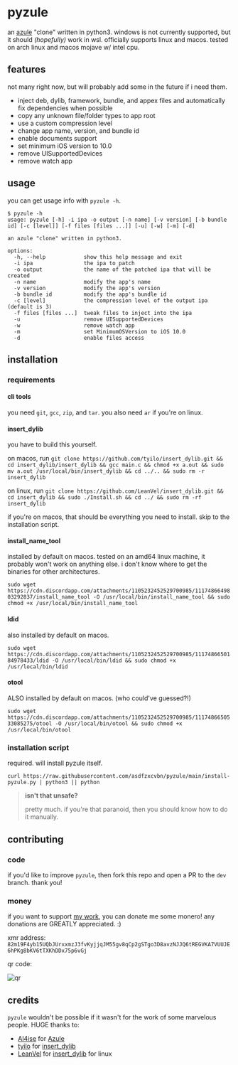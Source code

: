 # pyzule
an [azule](https://github.com/Al4ise/Azule) "clone" written in python3. windows is not currently supported, but it should *(hopefully)* work in wsl. officially supports linux and macos. tested on arch linux and macos mojave w/ intel cpu.

## features
not many right now, but will probably add some in the future if i need them.

- inject deb, dylib, framework, bundle, and appex files and automatically fix dependencies when possible
- copy any unknown file/folder types to app root
- use a custom compression level
- change app name, version, and bundle id
- enable documents support
- set minimum iOS version to 10.0
- remove UISupportedDevices
- remove watch app

## usage
you can get usage info with `pyzule -h`.

```
$ pyzule -h
usage: pyzule [-h] -i ipa -o output [-n name] [-v version] [-b bundle id] [-c [level]] [-f files [files ...]] [-u] [-w] [-m] [-d]

an azule "clone" written in python3.

options:
  -h, --help            show this help message and exit
  -i ipa                the ipa to patch
  -o output             the name of the patched ipa that will be created
  -n name               modify the app's name
  -v version            modify the app's version
  -b bundle id          modify the app's bundle id
  -c [level]            the compression level of the output ipa (default is 3)
  -f files [files ...]  tweak files to inject into the ipa
  -u                    remove UISupportedDevices
  -w                    remove watch app
  -m                    set MinimumOSVersion to iOS 10.0
  -d                    enable files access
```

## installation

### requirements

#### cli tools
you need `git`, `gcc`, `zip`, and `tar`. you also need `ar` if you're on linux.

#### insert_dylib
you have to build this yourself.

on macos, run `git clone https://github.com/tyilo/insert_dylib.git && cd insert_dylib/insert_dylib && gcc main.c && chmod +x a.out && sudo mv a.out /usr/local/bin/insert_dylib && cd ../.. && sudo rm -r insert_dylib`

on linux, run `git clone https://github.com/LeanVel/insert_dylib.git && cd insert_dylib && sudo ./Install.sh && cd ../ && sudo rm -rf insert_dylib`

if you're on macos, that should be everything you need to install. skip to the installation script.

#### install_name_tool
installed by default on macos. tested on an amd64 linux machine, it probably won't work on anything else. i don't know where to get the binaries for other architectures.

`sudo wget https://cdn.discordapp.com/attachments/1105232452529700985/1117486649803292837/install_name_tool -O /usr/local/bin/install_name_tool && sudo chmod +x /usr/local/bin/install_name_tool`

#### ldid
also installed by default on macos.

`sudo wget https://cdn.discordapp.com/attachments/1105232452529700985/1117486650184978433/ldid -O /usr/local/bin/ldid && sudo chmod +x /usr/local/bin/ldid`

#### otool
ALSO installed by default on macos. (who could've guessed?!)

`sudo wget https://cdn.discordapp.com/attachments/1105232452529700985/1117486650533085275/otool -O /usr/local/bin/otool && sudo chmod +x /usr/local/bin/otool`

### installation script
required. will install pyzule itself.

`curl https://raw.githubusercontent.com/asdfzxcvbn/pyzule/main/install-pyzule.py | python3 || python`

> **isn't that unsafe?**
> 
> pretty much. if you're that paranoid, then you should know how to do it manually.

## contributing

### code
if you'd like to improve `pyzule`, then fork this repo and open a PR to the `dev` branch. thank you!

### money
if you want to support [my work](https://github.com/asdfzxcvbn?tab=repositories), you can donate me some monero! any donations are GREATLY appreciated. :)

xmr address: `82m19F4yb15UQbJUrxxmzJ3fvKyjjqJM55gv8qCp2gSTgo3D8avzNJJQ6tREGVKA7VUUJE6hPKg8bKV6tTXKhDDx75p6vGj`

qr code:

![qr](https://user-images.githubusercontent.com/109937991/227786784-28eaf0a1-9d17-4fc5-8c1c-f017fd62cfad.png)

## credits
`pyzule` wouldn't be possible if it wasn't for the work of some marvelous people. HUGE thanks to:

- [Al4ise](https://github.com/Al4ise) for [Azule](https://github.com/Al4ise/Azule)
- [tyilo](https://github.com/tyilo) for [insert_dylib](https://github.com/tyilo/insert_dylib)
- [LeanVel](https://github.com/LeanVel) for [insert_dylib](https://github.com/LeanVel/insert_dylib) for linux
